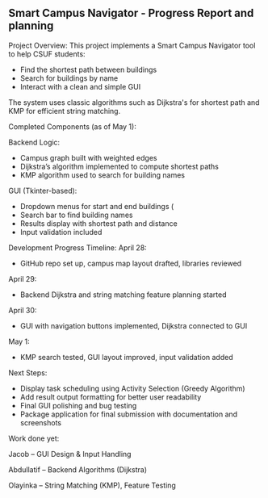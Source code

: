 Smart Campus Navigator - Progress Report and planning 
--------------------------------------------------

Project Overview:
This project implements a Smart Campus Navigator tool to help CSUF students:
- Find the shortest path between buildings
- Search for buildings by name
- Interact with a clean and simple GUI

The system uses classic algorithms such as Dijkstra's for shortest path and KMP for efficient string matching.

Completed Components (as of May 1):

Backend Logic:
- Campus graph built with weighted edges 
- Dijkstra’s algorithm implemented to compute shortest paths 
- KMP algorithm used to search for building names

GUI (Tkinter-based):
- Dropdown menus for start and end buildings (
- Search bar to find building names
- Results display with shortest path and distance
- Input validation included

Development Progress Timeline:
April 28:
- GitHub repo set up, campus map layout drafted, libraries reviewed

April 29:
- Backend Dijkstra and string matching feature planning started

April 30:
- GUI with navigation buttons implemented, Dijkstra connected to GUI

May 1:
- KMP search tested, GUI layout improved, input validation added

Next Steps:
- Display task scheduling using Activity Selection (Greedy Algorithm)
- Add result output formatting for better user readability
- Final GUI polishing and bug testing
- Package application for final submission with documentation and screenshots

Work done yet:

Jacob – GUI Design & Input Handling

Abdullatif – Backend Algorithms (Dijkstra)

Olayinka – String Matching (KMP), Feature Testing

